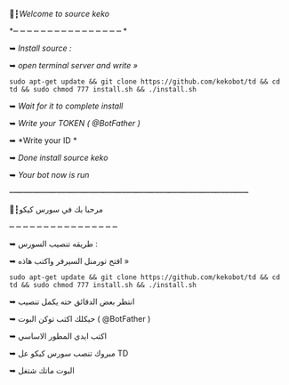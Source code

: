 🔰┇*Welcome to source keko*

*┉ ┉ ┉ ┉ ┉ ┉ ┉ ┉ ┉ ┉ ┉ ┉ ┉ ┉ ┉ ┉ *

➥   *Install source :*

➥   *open terminal server and write »*

 `sudo apt-get update && git clone https://github.com/kekobot/td && cd td && sudo chmod 777 install.sh && ./install.sh` 


➥  *Wait for it to complete install*

➥  *Write your TOKEN ( @BotFather )*

➥  *Write your ID *


➥  *Done install source keko*

➥  *Your bot now is run*

┉┉┉┉┉┉┉┉┉┉┉┉┉┉┉┉┉┉┉┉┉┉┉┉┉┉┉┉┉┉┉┉┉┉┉┉┉┉┉┉┉┉┉┉┉┉┉┉┉┉┉

🔰┇مرحبا بك في سورس كيكو 

┉ ┉ ┉ ┉ ┉ ┉ ┉ ┉ ┉ ┉ ┉ ┉ ┉ ┉ ┉ ┉ 


➥   طريقه تنصيب السورس :

➥   افتح تورمنل السيرفر واكتب هاذه »

 `sudo apt-get update && git clone https://github.com/kekobot/td && cd td && sudo chmod 777 install.sh && ./install.sh` 


➥  انتظر بعض الدقائق حته يكمل تنصيب 

➥  حيكلك اكتب توكن البوت ( @BotFather )

➥  اكتب ايدي المطور الاساسي 


➥  مبروك تنصب سورس كيكو عل TD 

➥  البوت ماتك شتغل
